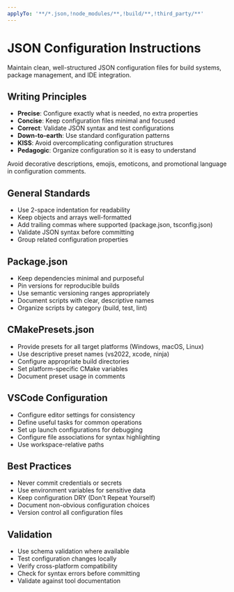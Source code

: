 ```yaml
---
applyTo: '**/*.json,!node_modules/**,!build/**,!third_party/**'
---
```


# JSON Configuration Instructions

Maintain clean, well-structured JSON configuration files for build systems, package management, and IDE integration.

## Writing Principles

- **Precise**: Configure exactly what is needed, no extra properties
- **Concise**: Keep configuration files minimal and focused
- **Correct**: Validate JSON syntax and test configurations
- **Down-to-earth**: Use standard configuration patterns
- **KISS**: Avoid overcomplicating configuration structures
- **Pedagogic**: Organize configuration so it is easy to understand

Avoid decorative descriptions, emojis, emoticons, and promotional language in configuration comments.

## General Standards

- Use 2-space indentation for readability
- Keep objects and arrays well-formatted
- Add trailing commas where supported (package.json, tsconfig.json)
- Validate JSON syntax before committing
- Group related configuration properties

## Package.json

- Keep dependencies minimal and purposeful
- Pin versions for reproducible builds
- Use semantic versioning ranges appropriately
- Document scripts with clear, descriptive names
- Organize scripts by category (build, test, lint)

## CMakePresets.json

- Provide presets for all target platforms (Windows, macOS, Linux)
- Use descriptive preset names (vs2022, xcode, ninja)
- Configure appropriate build directories
- Set platform-specific CMake variables
- Document preset usage in comments

## VSCode Configuration

- Configure editor settings for consistency
- Define useful tasks for common operations
- Set up launch configurations for debugging
- Configure file associations for syntax highlighting
- Use workspace-relative paths

## Best Practices

- Never commit credentials or secrets
- Use environment variables for sensitive data
- Keep configuration DRY (Don't Repeat Yourself)
- Document non-obvious configuration choices
- Version control all configuration files

## Validation

- Use schema validation where available
- Test configuration changes locally
- Verify cross-platform compatibility
- Check for syntax errors before committing
- Validate against tool documentation
